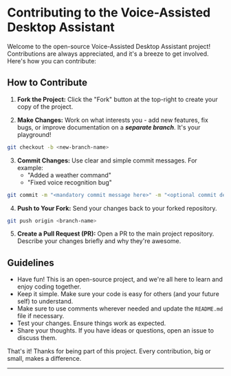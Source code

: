 # Contributing to the Voice-Assisted Desktop Assistant

Welcome to the open-source Voice-Assisted Desktop Assistant project! Contributions are always appreciated, and it's a breeze to get involved. Here's how you can contribute:

## How to Contribute

1. **Fork the Project:** Click the "Fork" button at the top-right to create your copy of the project.

2. **Make Changes:** Work on what interests you - add new features, fix bugs, or improve documentation on a **_separate branch_**. It's your playground!

```bash
git checkout -b <new-branch-name>
```

3. **Commit Changes:** Use clear and simple commit messages. For example:
   - "Added a weather command"
   - "Fixed voice recognition bug"

```bash
git commit -m "<mandatory commit message here>" -m "<optional commit description here>"
```

4. **Push to Your Fork:** Send your changes back to your forked repository.

```bash
git push origin <branch-name>
```

5. **Create a Pull Request (PR):** Open a PR to the main project repository. Describe your changes briefly and why they're awesome.

## Guidelines

- Have fun! This is an open-source project, and we're all here to learn and enjoy coding together.
- Keep it simple. Make sure your code is easy for others (and your future self) to understand.
- Make sure to use comments wherever needed and update the `README.md` file if necessary.
- Test your changes. Ensure things work as expected.
- Share your thoughts. If you have ideas or questions, open an issue to discuss them.

That's it! Thanks for being part of this project. Every contribution, big or small, makes a difference.

---
